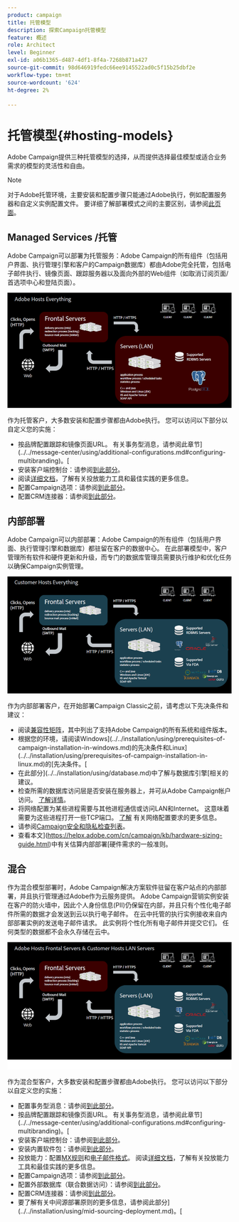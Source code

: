 ```yaml
---
product: campaign
title: 托管模型
description: 探索Campaign托管模型
feature: 概述
role: Architect
level: Beginner
exl-id: a06b1365-d487-4df1-8f4a-7268b871a427
source-git-commit: 98d646919fedc66ee9145522ad0c5f15b25dbf2e
workflow-type: tm+mt
source-wordcount: '624'
ht-degree: 2%

---
```


# 托管模型{#hosting-models}

Adobe Campaign提供三种托管模型的选择，从而提供选择最佳模型或适合业务需求的模型的灵活性和自由。

>[!NOTE]
>
>对于Adobe托管环境，主要安装和配置步骤只能通过Adobe执行，例如配置服务器和自定义实例配置文件。 要详细了解部署模式之间的主要区别，请参阅[此页面](../../installation/using/capability-matrix.md)。

## Managed Services /托管

Adobe Campaign可以部署为托管服务：Adobe Campaign的所有组件（包括用户界面、执行管理引擎和客户的Campaign数据库）都由Adobe完全托管，包括电子邮件执行、镜像页面、跟踪服务器以及面向外部的Web组件（如取消订阅页面/首选项中心和登陆页面）。

![](assets/deployment_hosted.png)

作为托管客户，大多数安装和配置步骤都由Adobe执行。 您可以访问以下部分以自定义您的实施：

* 按品牌配置跟踪和镜像页面URL。 有关事务型消息，请参阅此章节](../../message-center/using/additional-configurations.md#configuring-multibranding)。[
* 安装客户端控制台：请参阅[到此部分](../../installation/using/installing-the-client-console.md)。
* 阅读[详细文档](../../delivery/using/about-deliverability.md)，了解有关投放能力工具和最佳实践的更多信息。
* 配置Campaign选项：请参阅[到此部分](../../installation/using/configuring-campaign-options.md)。
* 配置CRM连接器：请参阅[到此部分](../../platform/using/crm-connectors.md)。

## 内部部署

Adobe Campaign可以内部部署：Adobe Campaign的所有组件（包括用户界面、执行管理引擎和数据库）都驻留在客户的数据中心。 在此部署模型中，客户管理所有软件和硬件更新和升级，而专门的数据库管理员需要执行维护和优化任务以确保Campaign实例管理。

![](assets/deployment_onpremise.png)

作为内部部署客户，在开始部署Campaign Classic之前，请考虑以下先决条件和建议：

* 阅读[兼容性矩阵](../../rn/using/compatibility-matrix.md)，其中列出了支持Adobe Campaign的所有系统和组件版本。
* 根据您的环境，请阅读Windows](../../installation/using/prerequisites-of-campaign-installation-in-windows.md)的先决条件和Linux](../../installation/using/prerequisites-of-campaign-installation-in-linux.md)的[先决条件。[
* 在此部分](../../installation/using/database.md)中了解与数据库引擎[相关的建议。
* 检查所需的数据库访问层是否安装在服务器上，并可从Adobe Campaign帐户访问。 [了解详情](../../installation/using/application-server.md)。
* 将网络配置为某些进程需要与其他进程通信或访问LAN和Internet。 这意味着需要为这些进程打开一些TCP端口。 [了解](../../installation/using/network-configuration.md) 有关网络配置要求的更多信息。
* 请参阅[Campaign安全和隐私检查列表](https://helpx.adobe.com/cn/campaign/kb/acc-security.html)。
* 查看本文](https://helpx.adobe.com/cn/campaign/kb/hardware-sizing-guide.html)中有关估算内部部署[硬件需求的一般准则。

## 混合

作为混合模型部署时，Adobe Campaign解决方案软件驻留在客户站点的内部部署，并且执行管理通过Adobe作为云服务提供。 Adobe Campaign营销实例安装在客户的防火墙中，因此个人身份信息(PII)仍保留在内部，并且只有个性化电子邮件所需的数据才会发送到云以执行电子邮件。 在云中托管的执行实例接收来自内部部署实例的发送电子邮件请求。 此实例将个性化所有电子邮件并提交它们。 任何类型的数据都不会永久存储在云中。

![](assets/deployment_hybrid.png)

作为混合型客户，大多数安装和配置步骤都由Adobe执行。 您可以访问以下部分以自定义您的实施：

* 配置事务型消息：请参阅[到此部分](../../message-center/using/transactional-messaging-architecture.md)。
* 按品牌配置跟踪和镜像页面URL。 有关事务型消息，请参阅此章节](../../message-center/using/additional-configurations.md#configuring-multibranding)。[
* 安装客户端控制台：请参阅[到此部分](../../installation/using/installing-the-client-console.md)。
* 安装内置软件包：请参阅[到此部分](../../installation/using/installing-campaign-standard-packages.md)。
* 投放能力：配置[MX规则](../../installation/using/email-deliverability.md#mx-configuration)和[电子邮件格式](../../installation/using/email-deliverability.md#managing-email-formats)。 阅读[详细文档](../../delivery/using/about-deliverability.md)，了解有关投放能力工具和最佳实践的更多信息。
* 配置Campaign选项：请参阅[到此部分](../../installation/using/configuring-campaign-options.md)。
* 配置外部数据库（联合数据访问）：请参阅[到此部分](../../installation/using/about-fda.md)。
* 配置CRM连接器：请参阅[到此部分](../../platform/using/crm-connectors.md)。
* 要了解有关中间源部署原则的更多信息，请参阅此部分](../../installation/using/mid-sourcing-deployment.md)。[
